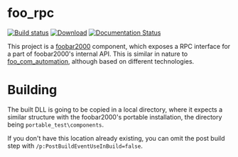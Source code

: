 foo_rpc
=======

[![Build status](https://ci.appveyor.com/api/projects/status/mn3bmdfna7bw20rt?svg=true)](https://ci.appveyor.com/project/PCManticore/foo-rpc)
[![Download](https://api.bintray.com/packages/pcmanticore/foo_rpc/foo_rpc/images/download.svg)](https://bintray.com/pcmanticore/foo_rpc/foo_rpc/_latestVersion)
[![Documentation Status](https://readthedocs.org/projects/foo-rpc/badge/?version=latest)](http://foo-rpc.readthedocs.io/en/latest/?badge=latest)

This project is a [foobar2000](http://www.foobar2000.org/) component,
which exposes a RPC interface for a part of foobar2000's internal API.
This is similar in nature to [foo_com_automation](http://foosion.foobar2000.org/0.9/#comserver),
although based on different technologies.


Building
=========

The built DLL is going to be copied in a local directory, where it expects
a similar structure with the foobar2000's portable installation, the directory
being `portable_test\components`.

If you don't have this location already existing, you can omit the post build
step with ``/p:PostBuildEventUseInBuild=false``.
